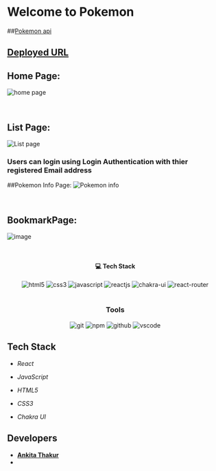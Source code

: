 
# Welcome to Pokemon
##[Pokemon api](https://pokeapi.co/)


## [Deployed URL](https://64a3074957067b3cd493f087--shiny-quokka-18ae61.netlify.app/)


## Home Page:
![home page](https://github-production-user-asset-6210df.s3.amazonaws.com/61157473/250628868-59e86f4c-379e-42b4-91e9-b8d2a2995548.png)


<br/>

## List Page:
![List page](https://github.com/ankitatra/pokimon/assets/61157473/d00ab218-80d5-4ba6-b4a3-841edb874acb)


<h3>Users can login using Login Authentication with thier registered Email address</h3>

##Pokemon Info Page:
![Pokemon info](https://github.com/ankitatra/pokimon/assets/61157473/ec0c2193-c947-44e8-bb6a-bbead574d1d5)

<br/>

## BookmarkPage:
![image](https://github.com/ankitatra/pokimon/assets/61157473/7ff7372e-7630-4cd8-b3d2-6559385e02fc)




<br/>
<h4 align="center">💻 Tech Stack</h4>
 <div align="center">
 <img src="https://img.shields.io/badge/html5-%23E34F26.svg?style=for-the-badge&logo=html5&logoColor=white" align="center" alt="html5">
 <img src = "https://img.shields.io/badge/css3-%231572B6.svg?style=for-the-badge&logo=css3&logoColor=white" align="center" alt="css3">
 <img src="https://img.shields.io/badge/javascript-%23323330.svg?style=for-the-badge&logo=javascript&logoColor=%23F7DF1E"  align="center" alt="javascript" />
 <img src="https://img.shields.io/badge/React-20232A?style=for-the-badge&logo=react&logoColor=61DAFB"  align="center" alt="reactjs" />
   <img src = "https://img.shields.io/badge/chakra ui-%234ED1C5.svg?style=for-the-badge&logo=chakraui&logoColor=white" align="center" alt="chakra-ui"/>
  <img src="https://img.shields.io/badge/React_Router-CA4245?style=for-the-badge&logo=react-router&logoColor=white"  align="center" alt="react-router" />
</div>
<br/>



<div align="center"><h3 align="center">Tools</h3> 
   <img src="https://img.shields.io/badge/netlify-%23000000.svg?style=for-the-badge&logo=netlify&logoColor=#00C7B7" align="center" alt="git"/>
  <img src = "https://img.shields.io/badge/NPM-%23000000.svg?style=for-the-badge&logo=npm&logoColor=white" align="center" alt="npm">
  <img src="https://img.shields.io/badge/GitHub-100000?style=for-the-badge&logo=github&logoColor=white"  align="center" alt="github"/>
   <img src="https://img.shields.io/badge/Visual%20Studio-5C2D91.svg?style=for-the-badge&logo=visual-studio&logoColor=white"  align="center" alt="vscode"/>
    
      
</div>







## Tech Stack 
- *React*


- *JavaScript*
- *HTML5*
- *CSS3*
- *Chakra UI*







## Developers

- **[Ankita Thakur](https://github.com/ankitatra)**
-
    
